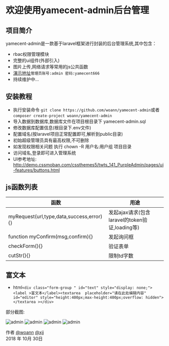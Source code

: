 # 欢迎使用yamecent-admin后台管理

## 项目简介
yamecent-admin是一款基于laravel框架进行封装的后台管理系统,其中包含：

 * rbac权限管理模块
 * 完整的ui组件(外部引入)
 * 图片上传,网络请求等常用的js公共函数
 * [演示地址][3]`管理员账号:admin 密码:yamecent666`
 * 持续维护中...

## 安装教程
 * 执行安装命令 `git clone https://github.com/woann/yamecent-admin`或者`composer create-project woann/yamecent-admin`
 * 导入数据到数据库,数据库文件在项目根目录下 yamecent-admin.sql
 * 修改数据库配置信息(根目录下.env文件)
 * 配置域名(按laravel项目正常配置即可,解析到public目录)
 * 初始超级管理员具有最高权限,不可删除
 * 如发现权限相关问题 执行 chown -R 用户名:用户组 项目目录
 * 访问域名,登录即可进入管理系统
 * UI参考地址: http://demo.cssmoban.com/cssthemes5/twts_141_PurpleAdmin/pages/ui-features/buttons.html

## js函数列表

| 函数 | 用途 |
| -------- | -------- |
| myRequest(url,type,data,success,error){} | 发起ajax请求(包含laravel的token验证,loading等) |
| function myConfirm(msg,confirm){} | 发起询问框 |
| checkForm(){} | 验证表单 |
| cutStr(){} | 限制td字数 |

## 富文本
 * html`<div class="form-group " id="text" style="display: none;"><label >富文本</label><textarea  placeholder="请在此处编辑内容"  id="editor" style="height:400px;max-height:400px;overflow: hidden"></textarea ></div>`

[1]: https://www.woann.cn
[2]: http://xjj.woann.cn
[3]: http://demo.woann.cn

部分截图:

![admin](https://www.woann.cn/data/uploads/20181030/58f690bb811c62f417c7d3deb8508e7d.png)
![admin](https://www.woann.cn/data/uploads/20181030/64edd12357e3d5012efd8aba1d71da69.png)
![admin](https://www.woann.cn/data/uploads/20181031/963a14bd20bcdd8fcb5a2e0cd5be2111.png)
![admin](https://www.woann.cn/data/uploads/20181031/366b35386620019dbe1052a3eee7b924.png)

作者 [@woann][1]  [@xjj][2]   
2018 年 10月 30日    
